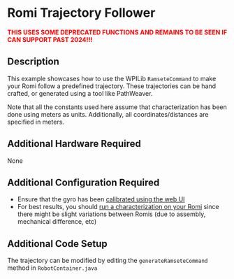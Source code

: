 # Romi Trajectory Follower

 **<span style="color:red">THIS USES SOME DEPRECATED FUNCTIONS AND REMAINS TO BE SEEN IF CAN SUPPORT PAST 2024!!!</span>**

## Description
This example showcases how to use the WPILib `RamseteCommand` to make your Romi follow a predefined trajectory. These trajectories can be hand crafted, or generated using a tool like PathWeaver.

Note that all the constants used here assume that characterization has been done using meters as units. Additionally, all coordinates/distances are specified in meters.

## Additional Hardware Required
None

## Additional Configuration Required
- Ensure that the gyro has been [calibrated using the web UI](https://docs.wpilib.org/en/stable/docs/romi-robot/web-ui.html#imu-calibration)
- For best results, you should [run a characterization on your Romi](../romi-characterization) since there might be slight variations between Romis (due to assembly, mechanical difference, etc)

## Additional Code Setup
The trajectory can be modified by editing the `generateRamseteCommand` method in `RobotContainer.java`